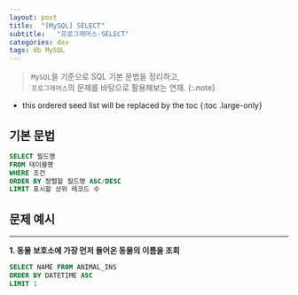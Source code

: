 ```yaml
---
layout: post
title:  "[MySQL] SELECT"
subtitle:   "프로그래머스-SELECT"
categories: dev
tags: db MySQL
---
```


> `MySQL`을 기준으로 SQL 기본 문법을 정리하고, <br/>
`프로그래머스`의 문제를 바탕으로 활용해보는 연재.
{:.note}

<!-- more -->
* this ordered seed list will be replaced by the toc
{:toc .large-only}

## 기본 문법
```sql
SELECT 필드명 
FROM 테이블명
WHERE 조건
ORDER BY 정렬할 필드명 ASC/DESC
LIMIT 표시할 상위 레코드 수
```

## 문제 예시
---

**1. 동물 보호소에 가장 먼저 들어온 동물의 이름을 조회**

```sql
SELECT NAME FROM ANIMAL_INS
ORDER BY DATETIME ASC
LIMIT 1
```